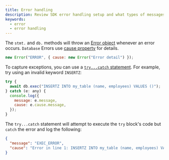 ```yaml
---
title: Error handling
description: Review SDK error handling setup and what types of messages will bubble up.
keywords:
  - error
  - error handling
---
```


The `stmt.` and `db.` methods will throw an [Error object](https://developer.mozilla.org/en-US/docs/Web/JavaScript/Reference/Global_Objects/Error) whenever an error occurs. `Database` Errors use [cause property](https://developer.mozilla.org/en-US/docs/Web/JavaScript/Reference/Global_Objects/Error/cause) for details.

```js
new Error("ERROR", { cause: new Error("Error detail") });
```

To capture exceptions, you can use a [`try...catch` statement](https://developer.mozilla.org/en-US/docs/Web/JavaScript/Reference/Statements/try...catch). For example, try using an invalid keyword `INSERTZ`:

```js
try {
  await db.exec("INSERTZ INTO my_table (name, employees) VALUES ()");
} catch (e: any) {
  console.log({
    message: e.message,
    cause: e.cause.message,
  });
}
```

The `try...catch` statement will attempt to execute the `try` block's code but `catch` the error and log the following:

```json
{
  "message": "EXEC_ERROR",
  "cause": "Error in line 1: INSERTZ INTO my_table (name, employees) VALUES (): sql error: near \\"INSERTZ\\": syntax error in INSERTZ INTO my_table (name, employees) VALUES () at offset 0"
}
```

